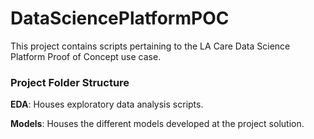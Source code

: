 # DataSciencePlatformPOC

This project contains scripts pertaining to the LA Care Data Science Platform Proof of Concept use case.

### Project Folder Structure

**EDA**: Houses exploratory data analysis scripts.

**Models**: Houses the different models developed at the project solution.

